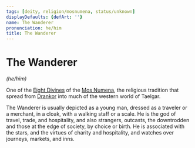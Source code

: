```yaml
---
tags: [deity, religion/mosnumena, status/unknown]
displayDefaults: {defArt: ''}
name: The Wanderer
pronunciation: he/him
title: The Wanderer
---
```


# The Wanderer
*(he/him)*

One of the [Eight Divines](<../../../religions/mos-numena.md>) of the [Mos Numena](<../../../religions/mos-numena.md>), the religious tradition that spread from [Drankor](<../../../../history/drankorian-era/drankorian-empire.md>) into much of the western world of Taelgar. 

The Wanderer is usually depicted as a young man, dressed as a traveler or a merchant, in a cloak, with a walking staff or a scale. He is the god of travel, trade, and hospitality, and also strangers, outcasts, the downtrodden and those at the edge of society, by choice or birth. He is associated with the stars, and the virtues of charity and hospitality, and watches over journeys, markets, and inns.